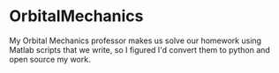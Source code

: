 OrbitalMechanics
================

My Orbital Mechanics professor makes us solve our homework using Matlab scripts that we write, so I figured I'd convert them to python and open source my work.  
